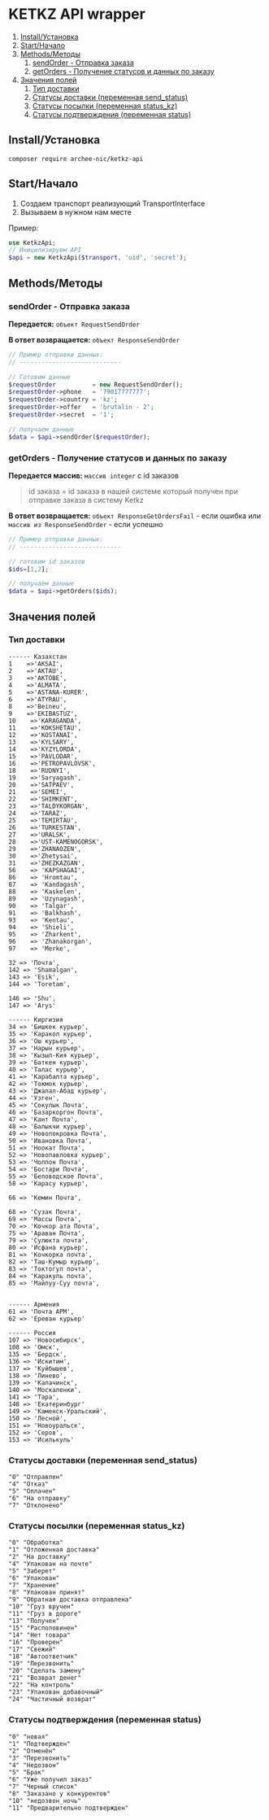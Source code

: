 # KETKZ API wrapper

1. [Install/Установка](#install)
2. [Start/Начало](#start)
3. [Methods/Методы](#methods)
    1. [sendOrder - Отправка заказа](#sendOrder)
    2. [getOrders - Получение статусов и данных по заказу](#getOrders)
4. [Значения полей](#fields)
    1. [Тип доставки](#deliveries)
    2. [Статусы доставки (переменная send_status)](#send_status)
    3. [Статусы посылки (переменная status_kz)](#status_kz)
    4. [Статусы подтверждения (переменная status)](#status)

## <a name="install"></a> Install/Установка
`composer require archee-nic/ketkz-api`

## <a name="start"></a> Start/Начало

1. Создаем транспорт реализующий TransportInterface
2. Вызываем в нужном нам месте

Пример:
```php
use KetkzApi;
// Иницилизируем API
$api = new KetkzApi($transport, 'uid', 'secret');
```

## <a name="methods"></a> Methods/Методы

### <a name="sendOrder"></a> sendOrder - Отправка заказа
**Передается:** `объект RequestSendOrder`

**В ответ возвращается:** `объект ResponseSendOrder`

```php
// Пример отправки данных:
// ----------------------------

// Готовим данные
$requestOrder          = new RequestSendOrder();
$requestOrder->phone   = '79017777777';
$requestOrder->country = 'kz';
$requestOrder->offer   = 'brutalin - 2';
$requestOrder->secret  = '1';

// получаем данные
$data = $api->sendOrder($requestOrder);
```

### <a name="getOrders"></a> getOrders - Получение статусов и данных по заказу
**Передается массив:** `массив integer` c  id заказов

> id заказа = id заказа в нашей системе который получен при отправке заказа в систему Ketkz

**В ответ возвращается:** `объект ResponseGetOrdersFail` - если ошибка или `массив из ResponseSendOrder` - если успешно

```php
// Пример отправки данных:
// ----------------------------

// готовим id заказов
$ids=[1,2];

// получаем данные
$data = $api->getOrders($ids);
```

## <a name="fields"></a> Значения полей
### <a name="deliveries"></a> Тип доставки
```
------ Казахстан
1    =>'AKSAI',
2    =>'AKTAU',
3    =>'AKTOBE',
4    =>'ALMATA',
5    =>'ASTANA-KURER',
6    =>'ATYRAU',
8    =>'Beineu',
9    =>'EKIBASTUZ',
10    =>'KARAGANDA',
11    =>'KOKSHETAU',
12    =>'KOSTANAI',
13    =>'KYLSARY',
14    =>'KYZYLORDA',
15    =>'PAVLODAR',
16    =>'PETROPAVLOVSK',
18    =>'RUDNYI',
19    =>'Saryagash',
20    =>'SATPAEV',
21    =>'SEMEI',
22    =>'SHIMKENT',
23    =>'TALDYKORGAN',
24    =>'TARAZ',
25    =>'TEMIRTAU',
26    =>'TURKESTAN',
27    =>'URALSK',
28    =>'UST-KAMENOGORSK',
29    =>'ZHANAOZEN',
30    =>'Zhetysai',
31    =>'ZHEZKAZGAN',
56    => 'KAPSHAGAI',
86    => 'Hromtau',
87    => 'Kandagash',
88    => 'Kaskelen',
89    => 'Uzynagash',
90    => 'Talgar',
91    => 'Balkhash',
93    => 'Kentau',
94    => 'Shieli',
95    => 'Zharkent',
96    => 'Zhanakorgan',
97    => 'Merke',

32 => 'Почта',
142 => 'Shamalgan',
143 => 'Esik',
144 => 'Toretam',

146 => 'Shu',
147 => 'Arys'

------ Киргизия
34 => 'Бишкек курьер',
35 => 'Каракол курьер',
36 => 'Ош курьер',
37 => 'Нарын курьер',
38 => 'Кызыл-Кия курьер',
39 => 'Баткен курьер',
40 => 'Талас курьер',
41 => 'Карабалта курьер',
42 => 'Токмок курьер',
43 => 'Джалал-Абад курьер',
44 => 'Узген',
45 => 'Сокулык Почта',
46 => 'Базаркоргон Почта',
47 => 'Кант Почта',
48 => 'Балыкчи курьер',
49 => 'Новопокровка Почта',
50 => 'Ивановка Почта',
51 => 'Ноокат Почта',
52 => 'Новопавловка курьер',
53 => 'Чолпон Почта',
54 => 'Бостари Почта',
55 => 'Беловодское Почта',
58 => 'Карасу курьер',

66 => 'Кемин Почта',

68 => 'Сузак Почта',
69 => 'Массы Почта',
70 => 'Кочкор ата Почта',
75 => 'Араван Почта',
79 => 'Сулюкта почта',
80 => 'Исфана курьер',
81 => 'Кочкорка почта',
82 => 'Таш-Кумыр курьер',
83 => 'Токтогул почта',
84 => 'Каракуль почта',
85 => 'Майлуу-Суу почта',


------ Армения
61 => 'Почта АРМ',
62 => 'Ереван курьер'

------ Россия
107 => 'Новосибирск',
108 => 'Омск',
135 => 'Бердск',
136 => 'Искитим',
137 => 'Куйбышев',
138 => 'Линево',
139 => 'Калачинск',
140 => 'Москаленки',
141 => 'Тара',
148 => 'Екатеринбург'
149 => 'Каменск-Уральский',
150 => 'Лесной',
151 => 'Новоуральск',
152 => 'Серов',
153 => 'Исилькуль'
```

### <a name="send_status"></a> Статусы доставки (переменная send_status)
```
"0" "Отправлен"
"4" "Отказ"
"5" "Оплачен"
"6" "На отправку"
"7" "Отклонено"
```

### <a name="status_kz"></a> Статусы посылки (переменная status_kz)
```
"0" "Обработка"
"1" "Отложенная доставка"
"2" "На доставку"
"4" "Упакован на почте"
"5" "Заберет"
"6" "Упакован"
"7" "Хранение"
"8" "Упакован принят"
"9" "Обратная доставка отправлена"
"10" "Груз вручен"
"11" "Груз в дороге"
"13" "Получен"
"15" "Располовинен"
"14" "Нет товара"
"16" "Проверен"
"17" "Свежий"
"18" "Автоответчик"
"19" "Перезвонить"
"20" "Сделать замену"
"21" "Возврат денег"
"22" "На контроль"
"23" "Упакован добавочный"
"24" "Частичный возврат"
```

### Статусы подтверждения (переменная status)
```
"0" "новая"
"1" "Подтвержден"
"2" "Отменён"
"3" "Перезвонить"
"4" "Недозвон"
"5" "Брак"
"6" "Уже получил заказ"
"7" "Черный список"
"8" "Заказано у конкурентов"
"10" "недозвон_ночь"
"11" "Предварительно подтвержден"
```